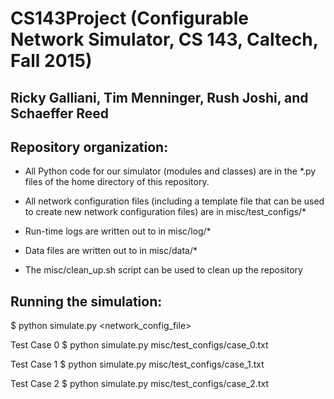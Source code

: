 # CS143Project (Configurable Network Simulator, CS 143, Caltech, Fall 2015)
## Ricky Galliani, Tim Menninger, Rush Joshi, and Schaeffer Reed

## Repository organization: 

- All Python code for our simulator (modules and classes) are in the
*.py files of the home directory of this repository.

- All network configuration files (including a template file that can be 
used to create new network configuration files) are in misc/test_configs/*

- Run-time logs are written out to in misc/log/*

- Data files are written out to in misc/data/*

- The misc/clean_up.sh script can be used to clean up the repository

## Running the simulation:

$ python simulate.py <network_config_file>

Test Case 0
$ python simulate.py misc/test_configs/case_0.txt

Test Case 1
$ python simulate.py misc/test_configs/case_1.txt

Test Case 2
$ python simulate.py misc/test_configs/case_2.txt

